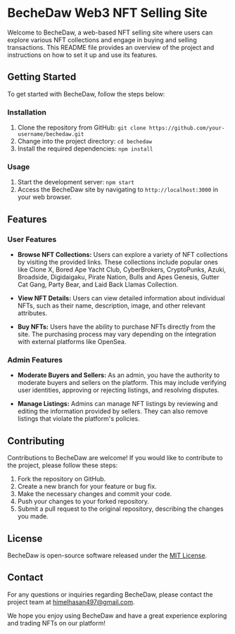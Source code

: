 # BecheDaw Web3 NFT Selling Site

Welcome to BecheDaw, a web-based NFT selling site where users can explore various NFT collections and engage in buying and selling transactions. This README file provides an overview of the project and instructions on how to set it up and use its features.

## Getting Started

To get started with BecheDaw, follow the steps below:

### Installation

1. Clone the repository from GitHub: `git clone https://github.com/your-username/bechedaw.git`
2. Change into the project directory: `cd bechedaw`
3. Install the required dependencies: `npm install`

### Usage

1. Start the development server: `npm start`
2. Access the BecheDaw site by navigating to `http://localhost:3000` in your web browser.

## Features

### User Features

- **Browse NFT Collections:** Users can explore a variety of NFT collections by visiting the provided links. These collections include popular ones like Clone X, Bored Ape Yacht Club, CyberBrokers, CryptoPunks, Azuki, Broadside, Digidaigaku, Pirate Nation, Bulls and Apes Genesis, Gutter Cat Gang, Party Bear, and Laid Back Llamas Collection.

- **View NFT Details:** Users can view detailed information about individual NFTs, such as their name, description, image, and other relevant attributes.

- **Buy NFTs:** Users have the ability to purchase NFTs directly from the site. The purchasing process may vary depending on the integration with external platforms like OpenSea.

### Admin Features

- **Moderate Buyers and Sellers:** As an admin, you have the authority to moderate buyers and sellers on the platform. This may include verifying user identities, approving or rejecting listings, and resolving disputes.

- **Manage Listings:** Admins can manage NFT listings by reviewing and editing the information provided by sellers. They can also remove listings that violate the platform's policies.

## Contributing

Contributions to BecheDaw are welcome! If you would like to contribute to the project, please follow these steps:

1. Fork the repository on GitHub.
2. Create a new branch for your feature or bug fix.
3. Make the necessary changes and commit your code.
4. Push your changes to your forked repository.
5. Submit a pull request to the original repository, describing the changes you made.

## License

BecheDaw is open-source software released under the [MIT License](https://opensource.org/licenses/MIT).

## Contact

For any questions or inquiries regarding BecheDaw, please contact the project team at [himelhasan497@gmail.com](mailto:himelhasan497@gmail.com).

We hope you enjoy using BecheDaw and have a great experience exploring and trading NFTs on our platform!
